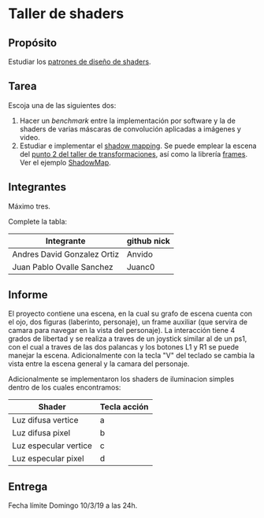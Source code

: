 # Taller de shaders

## Propósito

Estudiar los [patrones de diseño de shaders](http://visualcomputing.github.io/Shaders/#/4).

## Tarea

Escoja una de las siguientes dos:

1. Hacer un _benchmark_ entre la implementación por software y la de shaders de varias máscaras de convolución aplicadas a imágenes y video.
2. Estudiar e implementar el [shadow mapping](http://www.opengl-tutorial.org/intermediate-tutorials/tutorial-16-shadow-mapping/). Se puede emplear la escena del [punto 2 del taller de transformaciones](https://github.com/VisualComputing/Transformations_ws), así como la librería [frames](https://github.com/VisualComputing/frames). Ver el ejemplo [ShadowMap](https://github.com/VisualComputing/frames/tree/master/examples/demos/ShadowMap).

## Integrantes

Máximo tres.

Complete la tabla:

| Integrante | github nick |
|------------|-------------|
|Andres David Gonzalez Ortiz|Anvido|
|Juan Pablo Ovalle Sanchez|Juanc0|

## Informe

El proyecto contiene una escena, en la cual su grafo de escena cuenta con el ojo, dos figuras (laberinto, personaje), un frame auxiliar (que servira de camara para navegar en la vista del personaje). La interacción tiene 4 grados de libertad y se realiza a traves de un joystick similar al de un ps1, con el cual a traves de las dos palancas y los botones L1 y R1 se puede manejar la escena. Adicionalmente con la tecla "V" del teclado se cambia la vista entre la escena general y la camara del personaje.

Adicionalmente se implementaron los shaders de iluminacion simples dentro de los cuales encontramos:

| Shader | Tecla acción|
|------------|-------------|
|Luz difusa vertice|a|
|Luz difusa pixel|b|
|Luz especular vertice|c|
|Luz especular pixel|d|


## Entrega

Fecha límite Domingo 10/3/19 a las 24h.
